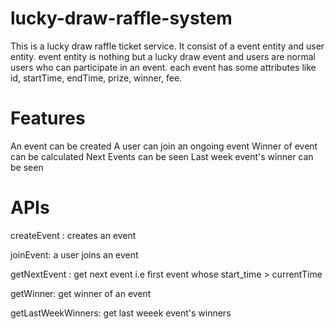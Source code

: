 # lucky-draw-raffle-system

This is a lucky draw raffle ticket service. It consist of a event entity and user entity.
event entity is nothing but a lucky draw event and users are normal users who can participate in an event.
each event has some attributes like id, startTime, endTime, prize, winner, fee.

# Features

An event can be created
A user can join an ongoing event
Winner of event can be calculated
Next Events can be seen
Last week event's winner can be seen

# APIs

createEvent : creates an event

joinEvent: a user joins an event

getNextEvent : get next event i.e first event whose start_time > currentTime

getWinner: get winner of an event

getLastWeekWinners: get last weeek event's winners
